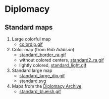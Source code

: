 # Diplomacy

## Standard maps

1. Large colorful map
   + [colordip.gif](https://github.com/Trisconta/dipmaps/blob/main/images/maps/colordip.gif)
1. Color map (from _Rob Addison_)
   + [standard_border_ra.gif](https://github.com/Trisconta/dipmaps/blob/main/images/maps/standard_border_ra.gif)
   + without colored centers, [standard2_ra.gif](https://github.com/Trisconta/dipmaps/blob/main/images/maps/standard2_ra.gif)
   + lightly colored, [standard_light.gif](https://github.com/Trisconta/dipmaps/blob/main/images/maps/standard_light.gif)
1. Standard large map
   + [standard_large_dip.gif](https://github.com/Trisconta/dipmaps/blob/main/images/maps/standard_large_dip.gif)
   + [standard.svg](https://github.com/Trisconta/dipmaps/blob/main/images/maps/standard.svg)
1. Maps from the [Diplomacy Archive](http://www.diplomacy-archive.com/diplomacy_rules.htm#Diplomacy%20Maps/)
   + [standard_blueish.gif](https://github.com/Trisconta/dipmaps/blob/main/images/maps/standard_blueish.gif)
